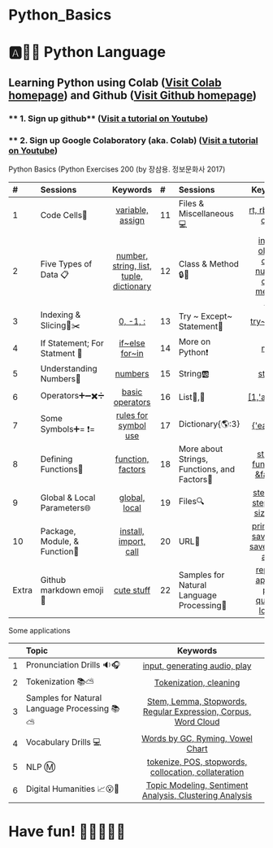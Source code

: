 # Python_Basics

# :a::hamster::paw_prints: Python Language
## **Learning Python** using **Colab** ([Visit Colab homepage](https://colab.research.google.com/?utm_source=scs-index)) and **Github** ([Visit Github homepage](https://github.com/))

### ** 1. Sign up github** ([Visit a tutorial on Youtube](https://www.youtube.com/watch?v=c-NikCpec7U))
### ** 2. Sign up Google Colaboratory (aka. Colab) ([Visit a tutorial on Youtube](https://www.youtube.com/watch?v=2X_EU18OeYM))

Python Basics (Python Exercises 200 (by 장삼용. 정보문화사 2017)

| # | Sessions | Keywords |#|Sessions | Keywords |
|:--|:--|:---:|:--|:--|:--:|
| 1 | Code Cells🐾 | [variable, assign](https://github.com/ms624atyale/Python_Basics/blob/main/1_CodeCells_Basic_.ipynb)| 11 | Files & Miscellaneous💻 | [rt, rb, open, close](https://github.com/ms624atyale/Python_Basics/blob/main/11_Files_Misc.ipynb)|  
| 2 | Five Types of Data 📋| [number, string, list, tuple, dictionary](https://github.com/ms624atyale/Python_Basics/blob/main/2_FiveTypesofData.ipynb)|12 | Class & Method🔒🔑 | [instant object, class number, class method, etc. ](https://github.com/ms624atyale/Python_Basics/blob/main/12_Class_Method.ipynb)| 
| 3 | Indexing & Slicing📌✂️ | [0, -1, :](https://github.com/ms624atyale/Python_Basics/blob/main/3_Indexing_Slicing.ipynb)|13 | Try ~ Except~ Statement🚦 |[try~except](https://github.com/ms624atyale/Python_Basics/blob/main/13_try_Except.ipynb)| 
| 4 | If Statement; For Statment 🔂 | [if~else](https://github.com/ms624atyale/Python_Basics/blob/main/4_1_IfStatement.ipynb) [for~in](https://github.com/ms624atyale/Python_Basics/blob/main/4_2_ForStatement.ipynb)|14 | More on Python❗|[more](https://github.com/ms624atyale/Python_Basics/blob/main/14_MoreonPython.ipynb)|  
| 5 | Understanding Numbers🔢 | [numbers](https://github.com/ms624atyale/Python_Basics/blob/main/5_UnderstandingNumbers.ipynb)|15 | String🆎 | [strings](https://github.com/ms624atyale/Python_Basics/blob/main/15_AboutSrings.ipynb)|  
| 6 | Operators➕➖✖️➗ | [basic operators](https://github.com/ms624atyale/Python_Basics/blob/main/6_Operators.ipynb)|16 | List🚙,🚗 | [[1,'a','ABC']](https://github.com/ms624atyale/Python_Basics/blob/main/16_Lists.ipynb)|  
| 7  | Some Symbols➕= ❗= | [rules for symbol use](https://github.com/ms624atyale/Python_Basics/blob/main/7_SomeSymbols.ipynb)|17 | Dictionary{🌎:3} | [{'earth':3}](https://github.com/ms624atyale/Python_Basics/blob/main/17_Dictionary.ipynb)|  
| 8  | Defining Functions🍔 | [function, factors](https://github.com/ms624atyale/Python_Basics/blob/main/8_DefiningFunctions.ipynb)|18 | More about Strings, Functions, and Factors🐹 | [strings, functions, &factors](https://github.com/ms624atyale/Python_Basics/blob/main/18_MoreaboutStringsFunctionsFactors.ipynb)| 
| 9  | Global & Local Parameters🌐 | [global, local](https://github.com/ms624atyale/Python_Basics/blob/main/9_GlobalLocalParameters.ipynb)|19 | Files🔍 | [step-by-step, big-size data](https://github.com/ms624atyale/Python_Basics/blob/main/19_Files.ipynb)|  
| 10 | Package, Module, & Function🎁 | [install, import, call](https://github.com/ms624atyale/Python_Basics/blob/main/10_InstallPackages_ImportModlues_CallFunctions.ipynb)|20 | URL🔵|[print html, save html, save image as rb](https://github.com/ms624atyale/Python_Basics/blob/main/21_URL.ipynb)|   
|Extra|Github markdown emoji 🐹 |[cute stuff](https://gist.github.com/rxaviers/7360908)|22| Samples for Natural Language Processing💯|[replace, append, pop, queries, lottery](https://github.com/ms624atyale/Python_Basics/blob/main/20_Samples4NLP.ipynb)|

Some applications

|  | Topic | Keywords |
|:--|:---|:---:|
| 1 | Pronunciation Drills 🔉🎧 | [input, generating audio, play ](https://github.com/ms624atyale/Python_Basics/blob/main/22_Text2Speech_ModifiedfromMK316.ipynb)| 
| 2 | Tokenization 📚⛅ | [Tokenization, cleaning](https://github.com/ms624atyale/Python_Basics/blob/main/28_Tokenization_VariousWays.ipynb)|
| 3 | Samples for Natural Language Processing 📚⛅ | [Stem, Lemma, Stopwords, Regular Expression, Corpus, Word Cloud](https://github.com/ms624atyale/Python_Basics/blob/main/25_samples4nlp_ModifiedfromHSNam95.ipynb)|
| 4 | Vocabulary Drills 💻| [Words by GC, Ryming, Vowel Chart](https://github.com/ms624atyale/Python_Basics/blob/main/23_VocabularyDrills_ModifiedfromMK316.ipynb)| 
| 5| NLP Ⓜ️  | [tokenize, POS, stopwords, collocation, collateration](https://github.com/ms624atyale/Python_Basics/blob/main/25_samples4nlp_ModifiedfromHSNam95.ipynb)|
| 6| Digital Humanities 📈😮🐳| [Topic Modeling, Sentiment Analysis, Clustering Analysis](https://github.com/ms624atyale/Python_Basics/blob/main/24_NLP_DigitalHumanities_ModifiedfromJunkyuhufs.ipynb)|
# Have fun! :icecream::tropical_drink::cake::apple::watermelon:
